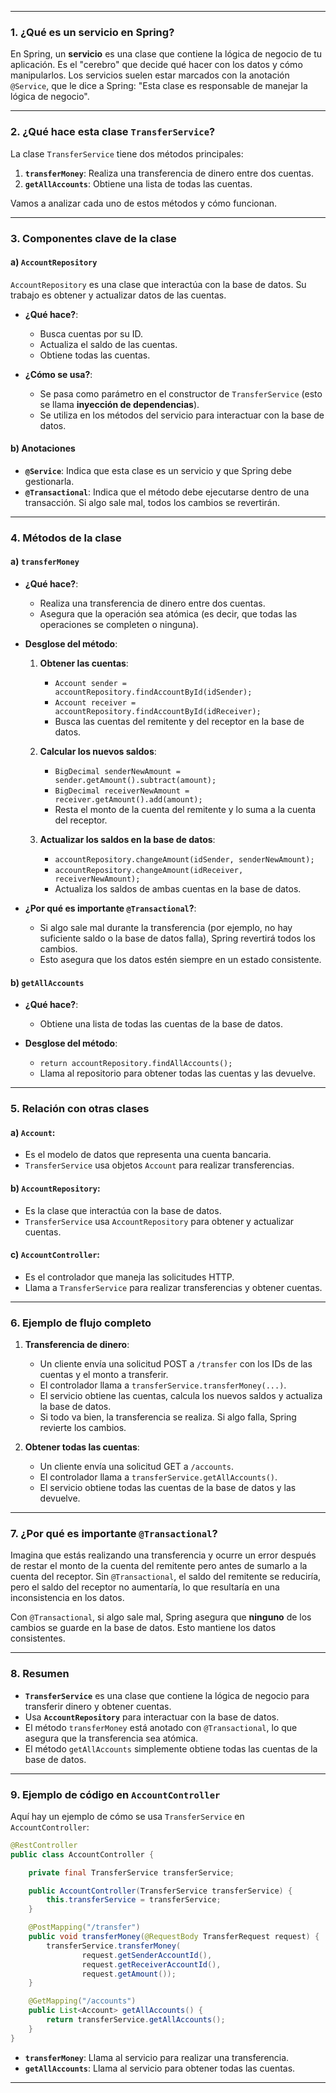 
---

### **1. ¿Qué es un servicio en Spring?**

En Spring, un **servicio** es una clase que contiene la lógica de negocio de tu aplicación. Es el "cerebro" que decide qué hacer con los datos y cómo manipularlos. Los servicios suelen estar marcados con la anotación `@Service`, que le dice a Spring: "Esta clase es responsable de manejar la lógica de negocio".

---

### **2. ¿Qué hace esta clase `TransferService`?**

La clase `TransferService` tiene dos métodos principales:

1. **`transferMoney`**: Realiza una transferencia de dinero entre dos cuentas.
2. **`getAllAccounts`**: Obtiene una lista de todas las cuentas.

Vamos a analizar cada uno de estos métodos y cómo funcionan.

---

### **3. Componentes clave de la clase**

#### **a) `AccountRepository`**

`AccountRepository` es una clase que interactúa con la base de datos. Su trabajo es obtener y actualizar datos de las cuentas.

- **¿Qué hace?**:
    - Busca cuentas por su ID.
    - Actualiza el saldo de las cuentas.
    - Obtiene todas las cuentas.

- **¿Cómo se usa?**:
    - Se pasa como parámetro en el constructor de `TransferService` (esto se llama **inyección de dependencias**).
    - Se utiliza en los métodos del servicio para interactuar con la base de datos.

#### **b) Anotaciones**

- **`@Service`**: Indica que esta clase es un servicio y que Spring debe gestionarla.
- **`@Transactional`**: Indica que el método debe ejecutarse dentro de una transacción. Si algo sale mal, todos los cambios se revertirán.

---

### **4. Métodos de la clase**

#### **a) `transferMoney`**

- **¿Qué hace?**:
    - Realiza una transferencia de dinero entre dos cuentas.
    - Asegura que la operación sea atómica (es decir, que todas las operaciones se completen o ninguna).

- **Desglose del método**:
    1. **Obtener las cuentas**:
        - `Account sender = accountRepository.findAccountById(idSender);`
        - `Account receiver = accountRepository.findAccountById(idReceiver);`
        - Busca las cuentas del remitente y del receptor en la base de datos.

    2. **Calcular los nuevos saldos**:
        - `BigDecimal senderNewAmount = sender.getAmount().subtract(amount);`
        - `BigDecimal receiverNewAmount = receiver.getAmount().add(amount);`
        - Resta el monto de la cuenta del remitente y lo suma a la cuenta del receptor.

    3. **Actualizar los saldos en la base de datos**:
        - `accountRepository.changeAmount(idSender, senderNewAmount);`
        - `accountRepository.changeAmount(idReceiver, receiverNewAmount);`
        - Actualiza los saldos de ambas cuentas en la base de datos.

- **¿Por qué es importante `@Transactional`?**:
    - Si algo sale mal durante la transferencia (por ejemplo, no hay suficiente saldo o la base de datos falla), Spring revertirá todos los cambios.
    - Esto asegura que los datos estén siempre en un estado consistente.

#### **b) `getAllAccounts`**

- **¿Qué hace?**:
    - Obtiene una lista de todas las cuentas de la base de datos.

- **Desglose del método**:
    - `return accountRepository.findAllAccounts();`
    - Llama al repositorio para obtener todas las cuentas y las devuelve.

---

### **5. Relación con otras clases**

#### **a) `Account`**:
- Es el modelo de datos que representa una cuenta bancaria.
- `TransferService` usa objetos `Account` para realizar transferencias.

#### **b) `AccountRepository`**:
- Es la clase que interactúa con la base de datos.
- `TransferService` usa `AccountRepository` para obtener y actualizar cuentas.

#### **c) `AccountController`**:
- Es el controlador que maneja las solicitudes HTTP.
- Llama a `TransferService` para realizar transferencias y obtener cuentas.

---

### **6. Ejemplo de flujo completo**

1. **Transferencia de dinero**:
    - Un cliente envía una solicitud POST a `/transfer` con los IDs de las cuentas y el monto a transferir.
    - El controlador llama a `transferService.transferMoney(...)`.
    - El servicio obtiene las cuentas, calcula los nuevos saldos y actualiza la base de datos.
    - Si todo va bien, la transferencia se realiza. Si algo falla, Spring revierte los cambios.

2. **Obtener todas las cuentas**:
    - Un cliente envía una solicitud GET a `/accounts`.
    - El controlador llama a `transferService.getAllAccounts()`.
    - El servicio obtiene todas las cuentas de la base de datos y las devuelve.

---

### **7. ¿Por qué es importante `@Transactional`?**

Imagina que estás realizando una transferencia y ocurre un error después de restar el monto de la cuenta del remitente pero antes de sumarlo a la cuenta del receptor. Sin `@Transactional`, el saldo del remitente se reduciría, pero el saldo del receptor no aumentaría, lo que resultaría en una inconsistencia en los datos.

Con `@Transactional`, si algo sale mal, Spring asegura que **ninguno** de los cambios se guarde en la base de datos. Esto mantiene los datos consistentes.

---

### **8. Resumen**

- **`TransferService`** es una clase que contiene la lógica de negocio para transferir dinero y obtener cuentas.
- Usa **`AccountRepository`** para interactuar con la base de datos.
- El método `transferMoney` está anotado con `@Transactional`, lo que asegura que la transferencia sea atómica.
- El método `getAllAccounts` simplemente obtiene todas las cuentas de la base de datos.

---

### **9. Ejemplo de código en `AccountController`**

Aquí hay un ejemplo de cómo se usa `TransferService` en `AccountController`:

```java
@RestController
public class AccountController {

    private final TransferService transferService;

    public AccountController(TransferService transferService) {
        this.transferService = transferService;
    }

    @PostMapping("/transfer")
    public void transferMoney(@RequestBody TransferRequest request) {
        transferService.transferMoney(
                request.getSenderAccountId(),
                request.getReceiverAccountId(),
                request.getAmount());
    }

    @GetMapping("/accounts")
    public List<Account> getAllAccounts() {
        return transferService.getAllAccounts();
    }
}
```

- **`transferMoney`**: Llama al servicio para realizar una transferencia.
- **`getAllAccounts`**: Llama al servicio para obtener todas las cuentas.

---

